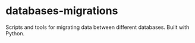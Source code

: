 # databases-migrations
Scripts and tools for migrating data between different databases. Built with Python.
